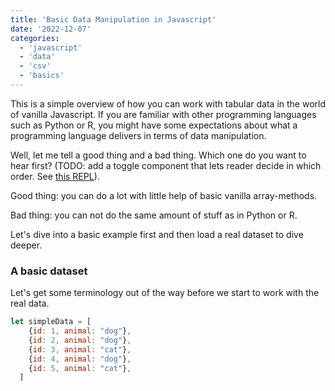 ```yaml
---
title: 'Basic Data Manipulation in Javascript'
date: '2022-12-07'
categories:
  - 'javascript'
  - 'data'
  - 'csv'
  - 'basics'
---
```


<script>
  import Table from '$lib/components/posts/TableView.svelte';

  let simpleData = [
    {id: 1, animal: "dog"},
    {id: 2, animal: "dog"},
    {id: 3, animal: "cat"},
    {id: 4, animal: "dog"},
    {id: 5, animal: "cat"},
  ]
</script>


This is a simple overview of how you can work with tabular data in the world of vanilla Javascript.
If you are familiar with other programming languages such as Python or R, you might have some expectations about what a programming language delivers in terms of data manipulation.

Well, let me tell a good thing and a bad thing. Which one do you want to hear first?
(TODO: add a toggle component that lets reader decide in which order. See [this REPL](https://svelte.dev/repl/b87c70cc003647578e71f387be95222c?version=3.20.1)).

Good thing: you can do a lot with little help of basic vanilla array-methods.

Bad thing: you can not do the same amount of stuff as in Python or R.

Let's dive into a basic example first and then load a real dataset to dive deeper.

### A basic dataset
Let's get some terminology out of the way before we start to work with the real data.


```js
let simpleData = [
    {id: 1, animal: "dog"},
    {id: 2, animal: "dog"},
    {id: 3, animal: "cat"},
    {id: 4, animal: "dog"},
    {id: 5, animal: "cat"},
  ]
```
<Table data={simpleData} />